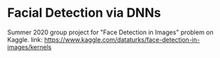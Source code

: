 # Facial Detection via DNNs
Summer 2020 group project for "Face Detection in Images" problem on Kaggle.
link: https://www.kaggle.com/dataturks/face-detection-in-images/kernels
